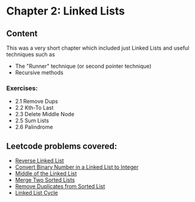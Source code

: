 # Chapter 2: Linked Lists

## Content

This was a very short chapter which included just Linked Lists and useful techniques such as
* The "Runner" technique (or second pointer technique)
* Recursive methods

### Exercises:
* 2.1 Remove Dups
* 2.2 Kth-To Last
* 2.3 Delete Middle Node
* 2.5 Sum Lists
* 2.6 Palindrome

## Leetcode problems covered:

* [Reverse Linked List](https://leetcode.com/problems/reverse-linked-list/)
* [Convert Binary Number in a Linked List to Integer](https://leetcode.com/problems/convert-binary-number-in-a-linked-list-to-integer/)
* [Middle of the Linked List](https://leetcode.com/problems/middle-of-the-linked-list/)
* [Merge Two Sorted Lists](https://leetcode.com/problems/merge-two-sorted-lists/)
* [Remove Duplicates from Sorted List](https://leetcode.com/problems/remove-duplicates-from-sorted-list/)
* [Linked List Cycle](https://leetcode.com/problems/linked-list-cycle/)